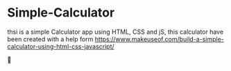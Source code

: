 ﻿# Simple-Calculator
thsi is a simple Calculator app using HTML, CSS and jS, this calculator have been created with a help form https://www.makeuseof.com/build-a-simple-calculator-using-html-css-javascript/

:smiling_face_with_three_hearts:
